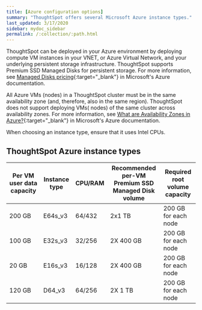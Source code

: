 ```yaml
---
title: [Azure configuration options]
summary: "ThoughtSpot offers several Microsoft Azure instance types."
last_updated: 3/17/2020
sidebar: mydoc_sidebar
permalink: /:collection/:path.html
---
```

ThoughtSpot can be deployed in your Azure environment by deploying compute VM instances in your VNET, or Azure Virtual Network, and your underlying persistent storage infrastructure.
ThoughtSpot supports Premium SSD Managed Disks for persistent storage. For more information, see [Managed Disks pricing](https://azure.microsoft.com/en-us/pricing/details/managed-disks/){:target="_blank"} in Microsoft's Azure documentation.

All Azure VMs (nodes) in a ThoughtSpot cluster must be in the same availability zone
(and, therefore, also in the same region). ThoughtSpot does not support deploying VMs( nodes) of the same cluster across availability zones. For more information, see [What are Availability Zones in Azure?](https://docs.microsoft.com/en-us/azure/availability-zones/az-overview){:target="_blank"} in Microsoft's Azure documentation.

When choosing an instance type, ensure that it uses Intel CPUs.

## ThoughtSpot Azure instance types

| Per VM user data capacity | Instance type | CPU/RAM | Recommended per-VM <br>Premium SSD Managed Disk volume | Required root volume capacity |
| --- | --- | --- |--- | --- |
| 200 GB | E64s_v3 | 64/432 | 2x1 TB | 200 GB for each node |
| 100 GB | E32s_v3 | 32/256 | 2X 400 GB | 200 GB for each node |
| 20 GB | E16s_v3 | 16/128 | 2X 400 GB | 200 GB for each node |
| 120 GB | D64_v3 | 64/256 | 2X 1 TB | 200 GB for each node |

